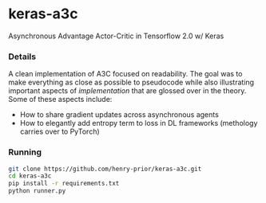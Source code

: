 # keras-a3c
Asynchronous Advantage Actor-Critic in Tensorflow 2.0 w/ Keras

### Details

A clean implementation of A3C focused on readability. The goal was to make everything as close as possible to pseudocode while also illustrating important aspects of _implementation_ that are glossed over in the theory. 
Some of these aspects include: 
- How to share gradient updates across asynchronous agents
- How to elegantly add entropy term to loss in DL frameworks (methology carries over to PyTorch)

### Running

``` bash
git clone https://github.com/henry-prior/keras-a3c.git
cd keras-a3c
pip install -r requirements.txt
python runner.py
```
